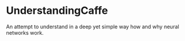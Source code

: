 # UnderstandingCaffe
An attempt to understand in a deep yet simple way how and why neural networks work.
